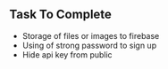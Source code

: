 ## Task To Complete

- Storage of files or images to firebase
- Using of strong password to sign up
- Hide api key from public
